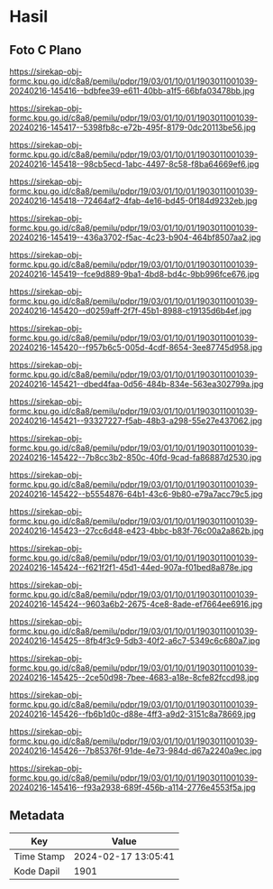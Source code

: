 # Hasil

## Foto C Plano

https://sirekap-obj-formc.kpu.go.id/c8a8/pemilu/pdpr/19/03/01/10/01/1903011001039-20240216-145416--bdbfee39-e611-40bb-a1f5-66bfa03478bb.jpg

https://sirekap-obj-formc.kpu.go.id/c8a8/pemilu/pdpr/19/03/01/10/01/1903011001039-20240216-145417--5398fb8c-e72b-495f-8179-0dc20113be56.jpg

https://sirekap-obj-formc.kpu.go.id/c8a8/pemilu/pdpr/19/03/01/10/01/1903011001039-20240216-145418--98cb5ecd-1abc-4497-8c58-f8ba64669ef6.jpg

https://sirekap-obj-formc.kpu.go.id/c8a8/pemilu/pdpr/19/03/01/10/01/1903011001039-20240216-145418--72464af2-4fab-4e16-bd45-0f184d9232eb.jpg

https://sirekap-obj-formc.kpu.go.id/c8a8/pemilu/pdpr/19/03/01/10/01/1903011001039-20240216-145419--436a3702-f5ac-4c23-b904-464bf8507aa2.jpg

https://sirekap-obj-formc.kpu.go.id/c8a8/pemilu/pdpr/19/03/01/10/01/1903011001039-20240216-145419--fce9d889-9ba1-4bd8-bd4c-9bb996fce676.jpg

https://sirekap-obj-formc.kpu.go.id/c8a8/pemilu/pdpr/19/03/01/10/01/1903011001039-20240216-145420--d0259aff-2f7f-45b1-8988-c19135d6b4ef.jpg

https://sirekap-obj-formc.kpu.go.id/c8a8/pemilu/pdpr/19/03/01/10/01/1903011001039-20240216-145420--f957b6c5-005d-4cdf-8654-3ee87745d958.jpg

https://sirekap-obj-formc.kpu.go.id/c8a8/pemilu/pdpr/19/03/01/10/01/1903011001039-20240216-145421--dbed4faa-0d56-484b-834e-563ea302799a.jpg

https://sirekap-obj-formc.kpu.go.id/c8a8/pemilu/pdpr/19/03/01/10/01/1903011001039-20240216-145421--93327227-f5ab-48b3-a298-55e27e437062.jpg

https://sirekap-obj-formc.kpu.go.id/c8a8/pemilu/pdpr/19/03/01/10/01/1903011001039-20240216-145422--7b8cc3b2-850c-40fd-9cad-fa86887d2530.jpg

https://sirekap-obj-formc.kpu.go.id/c8a8/pemilu/pdpr/19/03/01/10/01/1903011001039-20240216-145422--b5554876-64b1-43c6-9b80-e79a7acc79c5.jpg

https://sirekap-obj-formc.kpu.go.id/c8a8/pemilu/pdpr/19/03/01/10/01/1903011001039-20240216-145423--27cc6d48-e423-4bbc-b83f-76c00a2a862b.jpg

https://sirekap-obj-formc.kpu.go.id/c8a8/pemilu/pdpr/19/03/01/10/01/1903011001039-20240216-145424--f621f2f1-45d1-44ed-907a-f01bed8a878e.jpg

https://sirekap-obj-formc.kpu.go.id/c8a8/pemilu/pdpr/19/03/01/10/01/1903011001039-20240216-145424--9603a6b2-2675-4ce8-8ade-ef7664ee6916.jpg

https://sirekap-obj-formc.kpu.go.id/c8a8/pemilu/pdpr/19/03/01/10/01/1903011001039-20240216-145425--8fb4f3c9-5db3-40f2-a6c7-5349c6c680a7.jpg

https://sirekap-obj-formc.kpu.go.id/c8a8/pemilu/pdpr/19/03/01/10/01/1903011001039-20240216-145425--2ce50d98-7bee-4683-a18e-8cfe82fccd98.jpg

https://sirekap-obj-formc.kpu.go.id/c8a8/pemilu/pdpr/19/03/01/10/01/1903011001039-20240216-145426--fb6b1d0c-d88e-4ff3-a9d2-3151c8a78669.jpg

https://sirekap-obj-formc.kpu.go.id/c8a8/pemilu/pdpr/19/03/01/10/01/1903011001039-20240216-145426--7b85376f-91de-4e73-984d-d67a2240a9ec.jpg

https://sirekap-obj-formc.kpu.go.id/c8a8/pemilu/pdpr/19/03/01/10/01/1903011001039-20240216-145416--f93a2938-689f-456b-a114-2776e4553f5a.jpg


## Metadata

| Key        | Value               |
| ---------- | ------------------- |
| Time Stamp | 2024-02-17 13:05:41 |
| Kode Dapil | 1901                |




